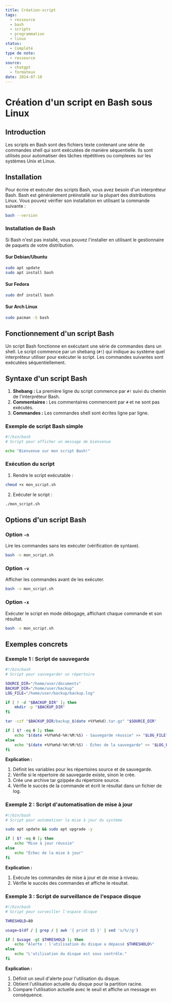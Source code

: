 ```yaml
---
title: Création-script
tags:
  - ressource
  - bash
  - scripts
  - programmation
  - linux
status:
  - Complété
type de note:
  - ressource
source:
  - chatgpt
  - formateux
date: 2024-07-10
---
```


# Création d'un script en Bash sous Linux

## Introduction

Les scripts en Bash sont des fichiers texte contenant une série de commandes shell qui sont exécutées de manière séquentielle. Ils sont utilisés pour automatiser des tâches répétitives ou complexes sur les systèmes Unix et Linux.

## Installation

Pour écrire et exécuter des scripts Bash, vous avez besoin d'un interpréteur Bash. Bash est généralement préinstallé sur la plupart des distributions Linux. Vous pouvez vérifier son installation en utilisant la commande suivante :

```bash
bash --version
```

### Installation de Bash

Si Bash n'est pas installé, vous pouvez l'installer en utilisant le gestionnaire de paquets de votre distribution.

#### Sur Debian/Ubuntu

```bash
sudo apt update
sudo apt install bash
```

#### Sur Fedora

```bash
sudo dnf install bash
```

#### Sur Arch Linux

```bash
sudo pacman -S bash
```

## Fonctionnement d'un script Bash

Un script Bash fonctionne en exécutant une série de commandes dans un shell. Le script commence par un shebang (`#!`) qui indique au système quel interpréteur utiliser pour exécuter le script. Les commandes suivantes sont exécutées séquentiellement.

## Syntaxe d'un script Bash

1. **Shebang :** La première ligne du script commence par `#!` suivi du chemin de l'interpréteur Bash.
2. **Commentaires :** Les commentaires commencent par `#` et ne sont pas exécutés.
3. **Commandes :** Les commandes shell sont écrites ligne par ligne.

### Exemple de script Bash simple

```bash
#!/bin/bash
# Script pour afficher un message de bienvenue

echo "Bienvenue sur mon script Bash!"
```

### Exécution du script

1. Rendre le script exécutable :

```bash
chmod +x mon_script.sh
```

2. Exécuter le script :

```bash
./mon_script.sh
```

## Options d'un script Bash

### Option `-n`

Lire les commandes sans les exécuter (vérification de syntaxe).

```bash
bash -n mon_script.sh
```

### Option `-v`

Afficher les commandes avant de les exécuter.

```bash
bash -v mon_script.sh
```

### Option `-x`

Exécuter le script en mode débogage, affichant chaque commande et son résultat.

```bash
bash -x mon_script.sh
```

## Exemples concrets

### Exemple 1 : Script de sauvegarde

```bash
#!/bin/bash
# Script pour sauvegarder un répertoire

SOURCE_DIR="/home/user/documents"
BACKUP_DIR="/home/user/backup"
LOG_FILE="/home/user/backup/backup.log"

if [ ! -d "$BACKUP_DIR" ]; then
    mkdir -p "$BACKUP_DIR"
fi

tar -czf "$BACKUP_DIR/backup_$(date +%Y%m%d).tar.gz" "$SOURCE_DIR"

if [ $? -eq 0 ]; then
    echo "$(date +%Y%m%d-%H:%M:%S) - Sauvegarde réussie" >> "$LOG_FILE"
else
    echo "$(date +%Y%m%d-%H:%M:%S) - Échec de la sauvegarde" >> "$LOG_FILE"
fi
```

**Explication :**

1. Définit les variables pour les répertoires source et de sauvegarde.
2. Vérifie si le répertoire de sauvegarde existe, sinon le crée.
3. Crée une archive tar gzippée du répertoire source.
4. Vérifie le succès de la commande et écrit le résultat dans un fichier de log.

### Exemple 2 : Script d'automatisation de mise à jour

```bash
#!/bin/bash
# Script pour automatiser la mise à jour du système

sudo apt update && sudo apt upgrade -y

if [ $? -eq 0 ]; then
    echo "Mise à jour réussie"
else
    echo "Échec de la mise à jour"
fi
```

**Explication :**

1. Exécute les commandes de mise à jour et de mise à niveau.
2. Vérifie le succès des commandes et affiche le résultat.

### Exemple 3 : Script de surveillance de l'espace disque

```bash
#!/bin/bash
# Script pour surveiller l'espace disque

THRESHOLD=80

usage=$(df / | grep / | awk '{ print $5 }' | sed 's/%//g')

if [ $usage -gt $THRESHOLD ]; then
    echo "Alerte : l'utilisation du disque a dépassé $THRESHOLD%"
else
    echo "L'utilisation du disque est sous contrôle."
fi
```

**Explication :**

1. Définit un seuil d'alerte pour l'utilisation du disque.
2. Obtient l'utilisation actuelle du disque pour la partition racine.
3. Compare l'utilisation actuelle avec le seuil et affiche un message en conséquence.
